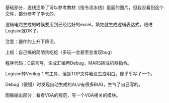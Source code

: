 基础部分，连线连晕了可以参考教材《指令流水线》里面的图片，但我没看到这个文件，部分参考了学长的。

逻辑电路生成的时候要用到已经给好的excel，填完就生成逻辑表达式，粘进Logisim就OK了。

注意：器件的上升下降沿。



上板：自己搞的简陋贪吃蛇（多玩一会甚至会发现bug）

程序代码：C语言写，生成汇编再Debug，MARS转成机器指令。

Logisim转Verilog：有工具，但是TOP文件我没生成明白，傻乎乎写了一个。

Debug（很慢）时发现自动生成的ALU有很多BUG，生气了自己写的。

图像输出部分：看看VGA的规范，写一个VGA相关的模块。





